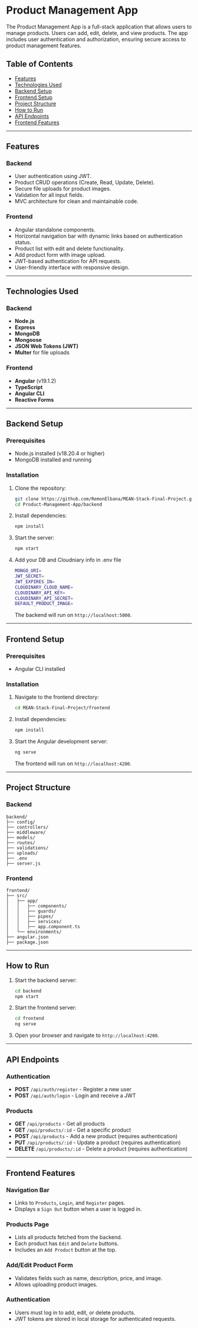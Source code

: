 # Product Management App

The Product Management App is a full-stack application that allows users to manage products. Users can add, edit, delete, and view products. The app includes user authentication and authorization, ensuring secure access to product management features.

## Table of Contents
- [Features](#features)
- [Technologies Used](#technologies-used)
- [Backend Setup](#backend-setup)
- [Frontend Setup](#frontend-setup)
- [Project Structure](#project-structure)
- [How to Run](#how-to-run)
- [API Endpoints](#api-endpoints)
- [Frontend Features](#frontend-features)

---

## Features

### Backend
- User authentication using JWT.
- Product CRUD operations (Create, Read, Update, Delete).
- Secure file uploads for product images.
- Validation for all input fields.
- MVC architecture for clean and maintainable code.

### Frontend
- Angular standalone components.
- Horizontal navigation bar with dynamic links based on authentication status.
- Product list with edit and delete functionality.
- Add product form with image upload.
- JWT-based authentication for API requests.
- User-friendly interface with responsive design.

---

## Technologies Used

### Backend
- **Node.js**
- **Express**
- **MongoDB**
- **Mongoose**
- **JSON Web Tokens (JWT)**
- **Multer** for file uploads

### Frontend
- **Angular** (v19.1.2)
- **TypeScript**
- **Angular CLI**
- **Reactive Forms**

---

## Backend Setup

### Prerequisites
- Node.js installed (v18.20.4 or higher)
- MongoDB installed and running

### Installation
1. Clone the repository:
   ```bash
   git clone https://github.com/RemonElbana/MEAN-Stack-Final-Project.git
   cd Product-Management-App/backend
   ```
2. Install dependencies:
   ```bash
   npm install
   ```
3. Start the server:
   ```bash
   npm start
   ```
4. Add your DB and Cloudniary info in .env file
   ```bash
   MONGO_URI=
   JWT_SECRET=
   JWT_EXPIRES_IN=
   CLOUDINARY_CLOUD_NAME=
   CLOUDINARY_API_KEY=
   CLOUDINARY_API_SECRET=
   DEFAULT_PRODUCT_IMAGE=

   ```
   The backend will run on `http://localhost:5000`.

---

## Frontend Setup

### Prerequisites
- Angular CLI installed

### Installation
1. Navigate to the frontend directory:
   ```bash
   cd MEAN-Stack-Final-Project/frontend
   ```
2. Install dependencies:
   ```bash
   npm install
   ```
3. Start the Angular development server:
   ```bash
   ng serve
   ```
   The frontend will run on `http://localhost:4200`.

---

## Project Structure

### Backend
```
backend/
├── config/
├── controllers/
├── middleware/
├── models/
├── routes/
├── validations/
├── uploads/
├── .env
├── server.js
```

### Frontend
```
frontend/
├── src/
│   ├── app/
│   │   ├── components/
│   │   ├── guards/
│   │   ├── pipes/
│   │   ├── services/
│   │   ├── app.component.ts
│   └── environments/
├── angular.json
├── package.json
```

---

## How to Run
1. Start the backend server:
   ```bash
   cd backend
   npm start
   ```
2. Start the frontend server:
   ```bash
   cd frontend
   ng serve
   ```
3. Open your browser and navigate to `http://localhost:4200`.

---

## API Endpoints

### Authentication
- **POST** `/api/auth/register` - Register a new user
- **POST** `/api/auth/login` - Login and receive a JWT

### Products
- **GET** `/api/products` - Get all products
- **GET** `/api/products/:id` - Get a specific product
- **POST** `/api/products` - Add a new product (requires authentication)
- **PUT** `/api/products/:id` - Update a product (requires authentication)
- **DELETE** `/api/products/:id` - Delete a product (requires authentication)

---

## Frontend Features

### Navigation Bar
- Links to `Products`, `Login`, and `Register` pages.
- Displays a `Sign Out` button when a user is logged in.

### Products Page
- Lists all products fetched from the backend.
- Each product has `Edit` and `Delete` buttons.
- Includes an `Add Product` button at the top.

### Add/Edit Product Form
- Validates fields such as name, description, price, and image.
- Allows uploading product images.

### Authentication
- Users must log in to add, edit, or delete products.
- JWT tokens are stored in local storage for authenticated requests.
